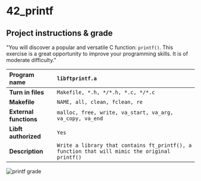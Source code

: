 # 42_printf

## Project instructions & grade

"You will discover a popular and versatile C function: `printf()`. This exercise is a great opportunity to improve your programming skills. It is of moderate difficulty."

| Program name | `libftprintf.a` |
|:--- |:--- |
| **Turn in files** | `Makefile, *.h, */*.h, *.c, */*.c` |
| **Makefile** | `NAME, all, clean, fclean, re` |
| **External functions** | `malloc, free, write, va_start, va_arg, va_copy, va_end` |
| **Libft authorized** | `Yes` |
| **Description** | `Write a library that contains ft_printf(), a function that will mimic the original printf()` |

![printf grade](https://badge42.herokuapp.com/api/project/aguiri/printf)

